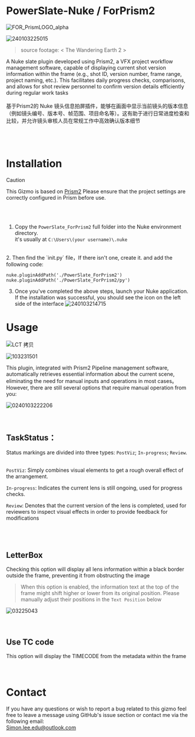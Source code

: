 # PowerSlate-Nuke / ForPrism2


![FOR_PrismLOGO_alpha](https://github.com/SimonMing0528/PowerSlate-Nuke_ForPrism2/assets/137688513/148a8d52-cd9e-4aa7-8c9a-6b4d6238f68c)


![240103225015](https://github.com/SimonMing0528/PowerSlate-Nuke_ForPrism2/assets/137688513/0c54f6f2-ad2b-4c4e-a96d-72f9e9bb44df)
>source footage: < The Wandering Earth 2 >


A Nuke slate plugin developed using Prism2, a VFX project workflow management software, capable of displaying current shot version information within the frame (e.g., shot ID, version number, frame range, project naming, etc.). This facilitates daily progress checks, comparisons, and allows for shot review personnel to confirm version details efficiently during regular work tasks <br>
<br>
基于Prism2的 Nuke 镜头信息拍屏插件，能够在画面中显示当前镜头的版本信息（例如镜头编号、版本号、帧范围、项目命名等）。这有助于进行日常进度检查和比较，并允许镜头审核人员在常规工作中高效确认版本细节<br>
<br>
<br>
<br>

# Installation

> [!CAUTION]
> This Gizmo is based on [Prism2](https://prism-pipeline.com/)
Please ensure that the project settings are correctly configured in Prism before use.
<br>
<br>

1. Copy the `PowerSlate_ForPrism2` full folder into the Nuke environment directory.<br>
it's usually at `C:\Users\(your username)\.nuke`
<br>
2. Then find the `init.py` file，If there isn't one, create it. and add the following code:

```
nuke.pluginAddPath('./PowerSlate_ForPrism2')
nuke.pluginAddPath('./PowerSlate_ForPrism2/py')
```

3. Once you've completed the above steps, launch your Nuke application. If the installation was successful, you should see the icon on the left side of the interface
![240103214715](https://github.com/SimonMing0528/PowerSlate-Nuke_ForPrism2/assets/137688513/4c3159d2-f68e-4e56-a37f-71e3016369c9)

# Usage <br>
![LCT 拷贝](https://github.com/SimonMing0528/PowerSlate-Nuke_ForPrism2/assets/137688513/eeef577d-961d-4694-95cb-faa61a7a1516)


![103231501](https://github.com/SimonMing0528/PowerSlate-Nuke_ForPrism2/assets/137688513/d943e9b9-857b-4b74-a07d-0855bd194712)

This plugin, integrated with Prism2 Pipeline management software, automatically retrieves essential information about the current scene, eliminating the need for manual inputs and operations in most cases。
However, there are still several options that require manual operation from you:

![0240103222206](https://github.com/SimonMing0528/PowerSlate-Nuke_ForPrism2/assets/137688513/cf80bfcd-2f47-43fe-9457-66b8f72fc8aa) <br>
<br>
<br>
## TaskStatus：

Status markings are divided into three types: `PostViz`; `In-progress`; `Review`.<br>
<br>

`PostViz`: Simply combines visual elements to get a rough overall effect of the arrangement.

`In-progress`: Indicates the current lens is still ongoing, used for progress checks.

`Review`: Denotes that the current version of the lens is completed, used for reviewers to inspect visual effects in order to provide feedback for modifications <br>
<br>
<br>
<br>

## LetterBox
Checking this option will display all lens information within a black border outside the frame, preventing it from obstructing the image
> When this option is enabled, the information text at the top of the frame might shift higher or lower from its original position. Please manually adjust their positions in the `Text Position` below

![03225043](https://github.com/SimonMing0528/PowerSlate-Nuke_ForPrism2/assets/137688513/79844a62-c325-4d4c-b3c3-1fb964121355) <br>
<br>
<br>

## Use TC code
This option will display the TIMECODE from the metadata within the frame <br>
<br>
<br>

# Contact
If you have any questions or wish to report a bug related to this gizmo
feel free to leave a message using GitHub's issue section or contact me via the following email: <br>
Simon.lee.edu@outlook.com <br>
<br>
<br>
<br>


